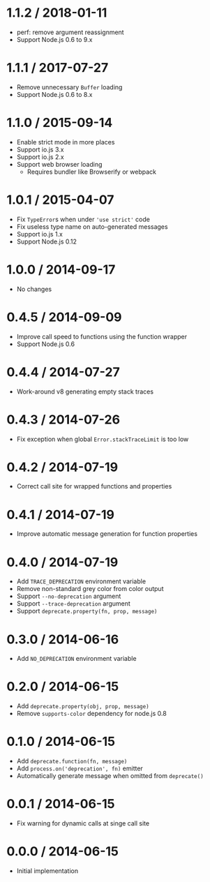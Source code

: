 1.1.2 / 2018-01-11
==================

-   perf: remove argument reassignment
-   Support Node.js 0.6 to 9.x

1.1.1 / 2017-07-27
==================

-   Remove unnecessary `Buffer` loading
-   Support Node.js 0.6 to 8.x

1.1.0 / 2015-09-14
==================

-   Enable strict mode in more places
-   Support io.js 3.x
-   Support io.js 2.x
-   Support web browser loading
    -   Requires bundler like Browserify or webpack

1.0.1 / 2015-04-07
==================

-   Fix `TypeError`s when under `'use strict'` code
-   Fix useless type name on auto-generated messages
-   Support io.js 1.x
-   Support Node.js 0.12

1.0.0 / 2014-09-17
==================

-   No changes

0.4.5 / 2014-09-09
==================

-   Improve call speed to functions using the function wrapper
-   Support Node.js 0.6

0.4.4 / 2014-07-27
==================

-   Work-around v8 generating empty stack traces

0.4.3 / 2014-07-26
==================

-   Fix exception when global `Error.stackTraceLimit` is too low

0.4.2 / 2014-07-19
==================

-   Correct call site for wrapped functions and properties

0.4.1 / 2014-07-19
==================

-   Improve automatic message generation for function properties

0.4.0 / 2014-07-19
==================

-   Add `TRACE_DEPRECATION` environment variable
-   Remove non-standard grey color from color output
-   Support `--no-deprecation` argument
-   Support `--trace-deprecation` argument
-   Support `deprecate.property(fn, prop, message)`

0.3.0 / 2014-06-16
==================

-   Add `NO_DEPRECATION` environment variable

0.2.0 / 2014-06-15
==================

-   Add `deprecate.property(obj, prop, message)`
-   Remove `supports-color` dependency for node.js 0.8

0.1.0 / 2014-06-15
==================

-   Add `deprecate.function(fn, message)`
-   Add `process.on('deprecation', fn)` emitter
-   Automatically generate message when omitted from `deprecate()`

0.0.1 / 2014-06-15
==================

-   Fix warning for dynamic calls at singe call site

0.0.0 / 2014-06-15
==================

-   Initial implementation

